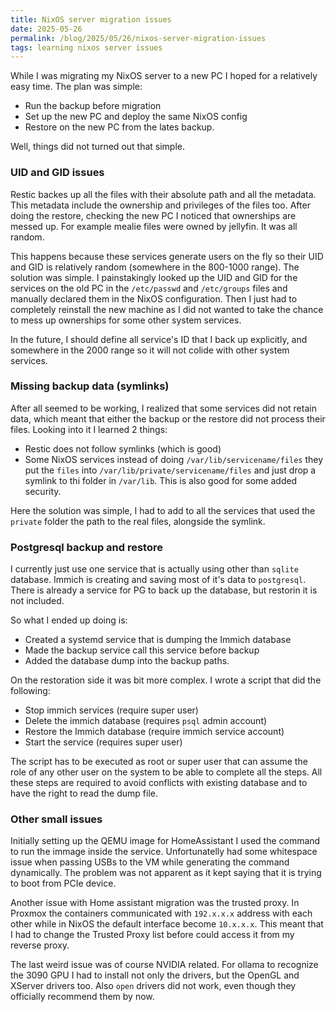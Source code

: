 ```yaml
---
title: NixOS server migration issues 
date: 2025-05-26
permalink: /blog/2025/05/26/nixos-server-migration-issues
tags: learning nixos server issues
---
```


While I was migrating my NixOS server to a new PC I hoped for a relatively easy time. The plan was simple:
- Run the backup before migration
- Set up the new PC and deploy the same NixOS config
- Restore on the new PC from the lates backup.

Well, things did not turned out that simple.

### UID and GID issues

Restic backes up all the files with their absolute path and all the metadata. This metadata include the ownership and privileges of the files too. After doing the restore, checking the new PC I noticed that ownerships are messed up. For example mealie files were owned by jellyfin. It was all random.

This happens because these services generate users on the fly so their UID and GID is relatively random (somewhere in the 800-1000 range). The solution was simple. I painstakingly looked up the UID and GID for the services on the old PC in the `/etc/passwd` and `/etc/groups` files and manually declared them in the NixOS configuration. Then I just had to completely reinstall the new machine as I did not wanted to take the chance to mess up ownerships for some other system services.

In the future, I should define all service's ID that I back up explicitly, and somewhere in the 2000 range so it will not colide with other system services.

### Missing backup data (symlinks)

After all seemed to be working, I realized that some services did not retain data, which meant that either the backup or the restore did not process their files. Looking into it I learned 2 things:
- Restic does not follow symlinks (which is good)
- Some NixOS services instead of doing `/var/lib/servicename/files` they put the `files` into `/var/lib/private/servicename/files` and just drop a symlink to thi folder in `/var/lib`. This is also good for some added security.

Here the solution was simple, I had to add to all the services that used the `private` folder the path to the real files, alongside the symlink.

### Postgresql backup and restore

I currently just use one service that is actually using other than `sqlite` database. Immich is creating and saving most of it's data to `postgresql`. There is already a service for PG to back up the database, but restorin it is not included.

So what I ended up doing is:
- Created a systemd service that is dumping the Immich database
- Made the backup service call this service before backup
- Added the database dump into the backup paths.

On the restoration side it was bit more complex. I wrote a script that did the following:
- Stop immich services (require super user)
- Delete the immich database (requires `psql` admin account)
- Restore the Immich database (require immich service account)
- Start the service (requires super user)

The script has to be executed as root or super user that can assume the role of any other user on the system to be able to complete all the steps. All these steps are required to avoid conflicts with existing database and to have the right to read the dump file.

### Other small issues

Initially setting up the QEMU image for HomeAssistant I used the command to run the immage inside the service. Unfortunatelly had some whitespace issue when passing USBs to the VM while generating the command dynamically. The problem was not apparent as it kept saying that it is trying to boot from PCIe device.

Another issue with Home assistant migration was the trusted proxy. In Proxmox the containers communicated with `192.x.x.x` address with each other while in NixOS the default interface become `10.x.x.x`. This meant that I had to change the Trusted Proxy list before could access it from my reverse proxy.

The last weird issue was of course NVIDIA related. For ollama to recognize the 3090 GPU I had to install not only the drivers, but the OpenGL and XServer drivers too. Also `open` drivers did not work, even though they officially recommend them by now.

